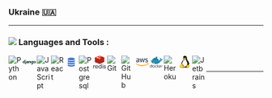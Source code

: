 ### Ukraine 🇺🇦

---

### <img src="https://media.giphy.com/media/WUlplcMpOCEmTGBtBW/giphy.gif" width="30"> Languages and Tools :

<img align="left" alt="Python" width="26px" src="https://cdn.jsdelivr.net/gh/devicons/devicon/icons/python/python-original.svg" style="padding-right: 2px"/>
<img align="left" alt="Django" width="26px" src="https://raw.githubusercontent.com/github/explore/80688e429a7d4ef2fca1e82350fe8e3517d3494d/topics/django/django.png" style="padding-right: 2px" />
<img align="left" alt="JavaScript" width="26px" src="https://cdn.jsdelivr.net/gh/devicons/devicon/icons/javascript/javascript-original.svg" style="padding-right: 2px"/>
<img align="left" alt="React" width="26px" src="https://cdn.jsdelivr.net/gh/devicons/devicon/icons/react/react-original.svg" style="padding-right: 1px"/>
<img align="left" alt="SQL" width="26px" src="https://raw.githubusercontent.com/github/explore/80688e429a7d4ef2fca1e82350fe8e3517d3494d/topics/sql/sql.png" style="padding-right: 2px" />
<img align="left" alt="Postgresql" width="26px" src="https://cdn.jsdelivr.net/gh/devicons/devicon/icons/postgresql/postgresql-original.svg" style="padding-right: 2px" />
<img align="left" alt="Redis" width="26px" src="https://raw.githubusercontent.com/devicons/devicon/master/icons/redis/redis-original-wordmark.svg" style="padding-right: 2px" />
<img align="left" alt="Git" width="26px" src="https://cdn.jsdelivr.net/gh/devicons/devicon/icons/git/git-original.svg"  style="padding-right: 2px"/>
<img align="left" alt="GitHub" width="26px" src="https://user-images.githubusercontent.com/3369400/139447912-e0f43f33-6d9f-45f8-be46-2df5bbc91289.png" style="padding-right: 2px"/>
<img align="left" alt="AWS" width="26px" src="https://raw.githubusercontent.com/devicons/devicon/master/icons/amazonwebservices/amazonwebservices-original-wordmark.svg" style="padding-right: 2px"/>
<img align="left" alt="Docker" width="26px" src="https://raw.githubusercontent.com/devicons/devicon/master/icons/docker/docker-original-wordmark.svg" style="padding-right: 2px"/>
<img align="left" alt="Heroku" width="26px" src="https://www.vectorlogo.zone/logos/heroku/heroku-icon.svg" style="padding-right: 2px"/>
<img align="left" alt="Linux" width="26px" src="https://raw.githubusercontent.com/devicons/devicon/master/icons/linux/linux-original.svg" style="padding-right: 2px"/>
<img align="left" alt="Jetbrains" width="26px" src="https://cdn.jsdelivr.net/gh/devicons/devicon/icons/jetbrains/jetbrains-original.svg" style="padding-right: 2px"/>
<br />

---

